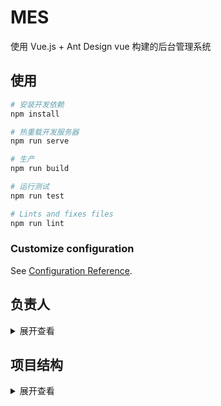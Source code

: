 # MES
使用 Vue.js + Ant Design vue 构建的后台管理系统

## 使用

``` bash
# 安装开发依赖
npm install

# 热重载开发服务器
npm run serve

# 生产
npm run build

# 运行测试
npm run test

# Lints and fixes files
npm run lint
```

### Customize configuration
See [Configuration Reference](https://cli.vuejs.org/config/).

## 负责人
<details>
<summary>展开查看</summary>
<pre><code>
多肽合成：石雷
RNA合成：王星名
测序管理：孟禹丞
采购管理：王星名
人事管理：吴贺珍
系统管理：张文慧
</code></pre>
</details>

## 项目结构
<details>
<summary>展开查看</summary>
<pre>
<code>
|—— public/ 静态资源文件
|
|—— src/ 源码
|   |—— api/ 接口文件
|   |   |—— *** 根据后台微服务拆分接口文件
|   |   |—— index.js 接口根模块
|   |—— assets/ 资源文件（会被webpack打包）
|   |—— components/ 组件
|   |—— config/ 配置文件
|   |—— core/ 与vue框架相关（指令、插件）
|   |—— layouts/ 布局
|   |—— router/ 路由
|   |   |—— config/ 
|   |   |   |—— *** 每个项目大模块一个js文件
|   |   |—— index.js 路由主模块
|   |—— store/ 全局数据
|   |—— views/ 页面
|   |   |—— ***/ 每个项目大模块一个文件夹
|   |   |—— login.vue 登录页面
|   |—— APP.vue 根组件
|   |—— main.js 项目入口
|   |—— permission.js 权限控制
|
|—— .gitignore
|
|—— babel.config.js 
|
|—— jsconfig.json vscode编辑器JS项目配置
|
|—— package.json npm包文件
|
|—— README.md 项目说明
|
|—— vue.config.js vue项目配置文件
</code>
</pre>
</details>